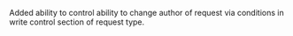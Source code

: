 Added ability to control ability to change author of request via conditions
in write control section of request type.

